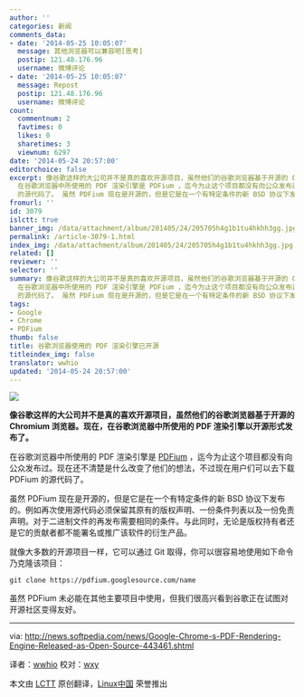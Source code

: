 ```yaml
---
author: ''
categories: 新闻
comments_data:
- date: '2014-05-25 10:05:07'
  message: 其他浏览器可以兼容吧[思考]
  postip: 121.48.176.96
  username: 微博评论
- date: '2014-05-25 10:05:07'
  message: Repost
  postip: 121.48.176.96
  username: 微博评论
count:
  commentnum: 2
  favtimes: 0
  likes: 0
  sharetimes: 3
  viewnum: 6297
date: '2014-05-24 20:57:00'
editorchoice: false
excerpt: 像谷歌这样的大公司并不是真的喜欢开源项目，虽然他们的谷歌浏览器基于开源的 Chromium 浏览器。现在，在谷歌浏览器中所使用的 PDF 渲染引擎以开源形式发布了。
  在谷歌浏览器中所使用的 PDF 渲染引擎是 PDFium ，迄今为止这个项目都没有向公众发布过。现在还不清楚是什么改变了他们的想法，不过现在用户们可以去下载 PDFium
  的源代码了。 虽然 PDFium 现在是开源的，但是它是在一个有特定条件的新 BSD 协议下发布的。例如再次使用源代码必须保留其原有的版权声明、一份条件列表以及一份免责声明。对于二进制文件的再发布需要相同的条件。
fromurl: ''
id: 3079
islctt: true
banner_img: /data/attachment/album/201405/24/205705h4g1b1tu4hkhh3gg.jpg
permalink: /article-3079-1.html
index_img: /data/attachment/album/201405/24/205705h4g1b1tu4hkhh3gg.jpg.thumb.jpg
related: []
reviewer: ''
selector: ''
summary: 像谷歌这样的大公司并不是真的喜欢开源项目，虽然他们的谷歌浏览器基于开源的 Chromium 浏览器。现在，在谷歌浏览器中所使用的 PDF 渲染引擎以开源形式发布了。
  在谷歌浏览器中所使用的 PDF 渲染引擎是 PDFium ，迄今为止这个项目都没有向公众发布过。现在还不清楚是什么改变了他们的想法，不过现在用户们可以去下载 PDFium
  的源代码了。 虽然 PDFium 现在是开源的，但是它是在一个有特定条件的新 BSD 协议下发布的。例如再次使用源代码必须保留其原有的版权声明、一份条件列表以及一份免责声明。对于二进制文件的再发布需要相同的条件。
tags:
- Google
- Chrome
- PDFium
thumb: false
title: 谷歌浏览器使用的 PDF 渲染引擎已开源
titleindex_img: false
translator: wwhio
updated: '2014-05-24 20:57:00'
---
```


![](/data/attachment/album/201405/24/205705h4g1b1tu4hkhh3gg.jpg)


**像谷歌这样的大公司并不是真的喜欢开源项目，虽然他们的谷歌浏览器基于开源的 Chromium 浏览器。现在，在谷歌浏览器中所使用的 PDF 渲染引擎以开源形式发布了。**


在谷歌浏览器中所使用的 PDF 渲染引擎是 [PDFium](https://code.google.com/p/pdfium/) ，迄今为止这个项目都没有向公众发布过。现在还不清楚是什么改变了他们的想法，不过现在用户们可以去下载 PDFium 的源代码了。


虽然 PDFium 现在是开源的，但是它是在一个有特定条件的新 BSD 协议下发布的。例如再次使用源代码必须保留其原有的版权声明、一份条件列表以及一份免责声明。对于二进制文件的再发布需要相同的条件。与此同时，无论是版权持有者还是它的贡献者都不能署名或推广该软件的衍生产品。


就像大多数的开源项目一样，它可以通过 Git 取得，你可以很容易地使用如下命令乃克隆该项目：



```
git clone https://pdfium.googlesource.com/name

```

虽然 PDFium 未必能在其他主要项目中使用，但我们很高兴看到谷歌正在试图对开源社区变得友好。




---


via: <http://news.softpedia.com/news/Google-Chrome-s-PDF-Rendering-Engine-Released-as-Open-Source-443461.shtml>


译者：[wwhio](https://github.com/wwhio) 校对：[wxy](https://github.com/wxy)


本文由 [LCTT](https://github.com/LCTT/TranslateProject) 原创翻译，[Linux中国](http://linux.cn/) 荣誉推出
